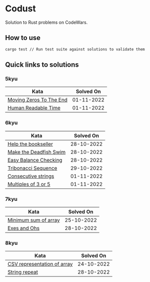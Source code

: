 # Codust

Solution to Rust problems on CodeWars.

## How to use

```bash
cargo test // Run test suite against solutions to validate them
```

## Quick links to solutions

### 5kyu

| Kata                                                                                                                               | Solved On   |
| ---------------------------------------------------------------------------------------------------------------------------------- | ----------- |
| [Moving Zeros To The End](https://github.com/nighostchris/codust/blob/master/8kyu/moving_zeros_to_the_end/src/lib.rs)              | 01-11-2022  |
| [Human Readable Time](https://github.com/nighostchris/codust/blob/master/8kyu/human_readable_time/src/lib.rs)                      | 01-11-2022  |

### 6kyu

| Kata                                                                                                                               | Solved On   |
| ---------------------------------------------------------------------------------------------------------------------------------- | ----------- |
| [Help the bookseller](https://github.com/nighostchris/codust/blob/master/6kyu/help_the_bookseller/src/lib.rs)                      | 28-10-2022  |
| [Make the Deadfish Swim](https://github.com/nighostchris/codust/blob/master/6kyu/make_the_deadfish_swim/src/lib.rs)                | 28-10-2022  |
| [Easy Balance Checking](https://github.com/nighostchris/codust/blob/master/6kyu/easy_balance_checking/src/lib.rs)                  | 28-10-2022  |
| [Tribonacci Sequence](https://github.com/nighostchris/codust/blob/master/6kyu/tribonacci_sequence/src/lib.rs)                      | 29-10-2022  |
| [Consecutive strings](https://github.com/nighostchris/codust/blob/master/6kyu/consecutive_strings/src/lib.rs)                      | 01-11-2022  |
| [Multiples of 3 or 5](https://github.com/nighostchris/codust/blob/master/6kyu/multiples_of_3_or_5/src/lib.rs)                      | 01-11-2022  |

### 7kyu

| Kata                                                                                                                               | Solved On   |
| ---------------------------------------------------------------------------------------------------------------------------------- | ----------- |
| [Minimum sum of array](https://github.com/nighostchris/codust/blob/master/7kyu/minimum_sum_of_array/src/lib.rs)                    | 25-10-2022  |
| [Exes and Ohs](https://github.com/nighostchris/codust/blob/master/7kyu/exes_and_ohs/src/lib.rs)                                    | 28-10-2022  |

### 8kyu

| Kata                                                                                                                               | Solved On   |
| ---------------------------------------------------------------------------------------------------------------------------------- | ----------- |
| [CSV representation of array](https://github.com/nighostchris/codust/blob/master/8kyu/csv_representation_of_array/src/lib.rs)      | 24-10-2022  |
| [String repeat](https://github.com/nighostchris/codust/blob/master/8kyu/string_repeat/src/lib.rs)                                  | 28-10-2022  |
